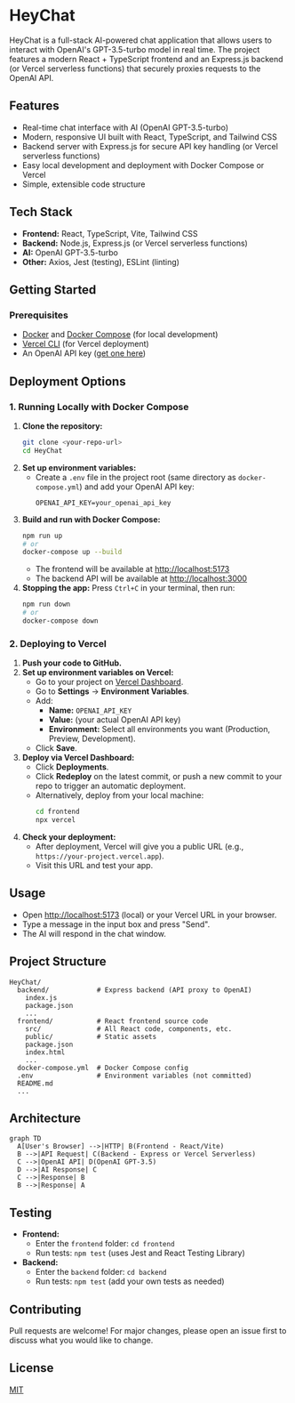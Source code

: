 # HeyChat

HeyChat is a full-stack AI-powered chat application that allows users to interact with OpenAI's GPT-3.5-turbo model in real time. The project features a modern React + TypeScript frontend and an Express.js backend (or Vercel serverless functions) that securely proxies requests to the OpenAI API.

## Features
- Real-time chat interface with AI (OpenAI GPT-3.5-turbo)
- Modern, responsive UI built with React, TypeScript, and Tailwind CSS
- Backend server with Express.js for secure API key handling (or Vercel serverless functions)
- Easy local development and deployment with Docker Compose or Vercel
- Simple, extensible code structure

## Tech Stack
- **Frontend:** React, TypeScript, Vite, Tailwind CSS
- **Backend:** Node.js, Express.js (or Vercel serverless functions)
- **AI:** OpenAI GPT-3.5-turbo
- **Other:** Axios, Jest (testing), ESLint (linting)

## Getting Started

### Prerequisites
- [Docker](https://www.docker.com/get-started) and [Docker Compose](https://docs.docker.com/compose/) (for local development)
- [Vercel CLI](https://vercel.com/docs/cli) (for Vercel deployment)
- An OpenAI API key ([get one here](https://platform.openai.com/account/api-keys))

## Deployment Options

### 1. Running Locally with Docker Compose

1. **Clone the repository:**
   ```bash
   git clone <your-repo-url>
   cd HeyChat
   ```
2. **Set up environment variables:**
   - Create a `.env` file in the project root (same directory as `docker-compose.yml`) and add your OpenAI API key:
     ```
     OPENAI_API_KEY=your_openai_api_key
     ```
3. **Build and run with Docker Compose:**
   ```bash
   npm run up
   # or
   docker-compose up --build
   ```
   - The frontend will be available at [http://localhost:5173](http://localhost:5173)
   - The backend API will be available at [http://localhost:3000](http://localhost:3000)
4. **Stopping the app:**
   Press `Ctrl+C` in your terminal, then run:
   ```bash
   npm run down
   # or
   docker-compose down
   ```

### 2. Deploying to Vercel

1. **Push your code to GitHub.**
2. **Set up environment variables on Vercel:**
   - Go to your project on [Vercel Dashboard](https://vercel.com/dashboard).
   - Go to **Settings** → **Environment Variables**.
   - Add:
     - **Name:** `OPENAI_API_KEY`
     - **Value:** (your actual OpenAI API key)
     - **Environment:** Select all environments you want (Production, Preview, Development).
   - Click **Save**.
3. **Deploy via Vercel Dashboard:**
   - Click **Deployments**.
   - Click **Redeploy** on the latest commit, or push a new commit to your repo to trigger an automatic deployment.
   - Alternatively, deploy from your local machine:
     ```bash
     cd frontend
     npx vercel
     ```
4. **Check your deployment:**
   - After deployment, Vercel will give you a public URL (e.g., `https://your-project.vercel.app`).
   - Visit this URL and test your app.

## Usage
- Open [http://localhost:5173](http://localhost:5173) (local) or your Vercel URL in your browser.
- Type a message in the input box and press "Send".
- The AI will respond in the chat window.

## Project Structure
```
HeyChat/
  backend/            # Express backend (API proxy to OpenAI)
    index.js
    package.json
    ...
  frontend/           # React frontend source code
    src/              # All React code, components, etc.
    public/           # Static assets
    package.json
    index.html
    ...
  docker-compose.yml  # Docker Compose config
  .env                # Environment variables (not committed)
  README.md
  ...
```

## Architecture
```mermaid
graph TD
  A[User's Browser] -->|HTTP| B(Frontend - React/Vite)
  B -->|API Request| C(Backend - Express or Vercel Serverless)
  C -->|OpenAI API| D(OpenAI GPT-3.5)
  D -->|AI Response| C
  C -->|Response| B
  B -->|Response| A
```

## Testing
- **Frontend:**
  - Enter the `frontend` folder: `cd frontend`
  - Run tests: `npm test` (uses Jest and React Testing Library)
- **Backend:**
  - Enter the `backend` folder: `cd backend`
  - Run tests: `npm test` (add your own tests as needed)

## Contributing
Pull requests are welcome! For major changes, please open an issue first to discuss what you would like to change.

## License
[MIT](LICENSE)
